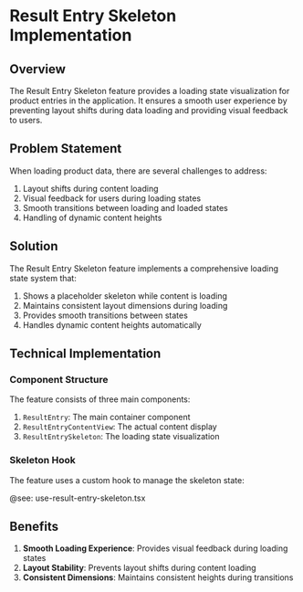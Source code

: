 # Result Entry Skeleton Implementation

## Overview

The Result Entry Skeleton feature provides a loading state visualization for product entries in the application. It ensures a smooth user experience by preventing layout shifts during data loading and providing visual feedback to users.

## Problem Statement

When loading product data, there are several challenges to address:

1. Layout shifts during content loading
2. Visual feedback for users during loading states
3. Smooth transitions between loading and loaded states
4. Handling of dynamic content heights

## Solution

The Result Entry Skeleton feature implements a comprehensive loading state system that:

1. Shows a placeholder skeleton while content is loading
2. Maintains consistent layout dimensions during loading
3. Provides smooth transitions between states
4. Handles dynamic content heights automatically

## Technical Implementation

### Component Structure

The feature consists of three main components:

1. `ResultEntry`: The main container component
2. `ResultEntryContentView`: The actual content display
3. `ResultEntrySkeleton`: The loading state visualization

### Skeleton Hook

The feature uses a custom hook to manage the skeleton state:

@see: use-result-entry-skeleton.tsx

## Benefits

1. **Smooth Loading Experience**: Provides visual feedback during loading states
2. **Layout Stability**: Prevents layout shifts during content loading
3. **Consistent Dimensions**: Maintains consistent heights during transitions
